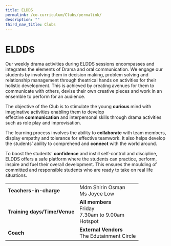 ```yaml
---
title: ELDDS
permalink: /co-curriculum/Clubs/permalink/
description: ""
third_nav_title: Clubs
---
```

# **ELDDS**

Our weekly drama activities during ELDDS sessions encompasses and integrates the elements of Drama and oral communication. We engage our students by involving them in decision making, problem solving and relationship management through theatrical hands on activities for their holistic development. This is achieved by creating avenues for them to communicate with others, devise their own creative pieces and work in an ensemble to perform for an audience.
  
The objective of the Club is to stimulate the young **curious** mind with imaginative activities enabling them to develop effective **communication** and interpersonal skills through drama activities such as role play and improvisation.

The learning process involves the ability to **collaborate** with team members, display empathy and tolerance for effective teamwork. It also helps develop the students’ ability to comprehend and **connect** with the world around.

To boost the students’ **confidence** and instill self-control and discipline, ELDDS offers a safe platform where the students can practice, perform, inspire and fuel their overall development. This ensures the moulding of committed and responsible students who are ready to take on real life situations.

|  	|  	|
|---	|---	|
| **Teachers-in-charge** 	| Mdm Shirin Osman<br>Ms Joyce Low 	|
| **Training days/Time/Venue** 	| **All members**<br>Friday<br>7.30am to 9.00am<br>Hotspot 	|
| **Coach** 	| **External Vendors**<br>The Edutainment Circle 	|